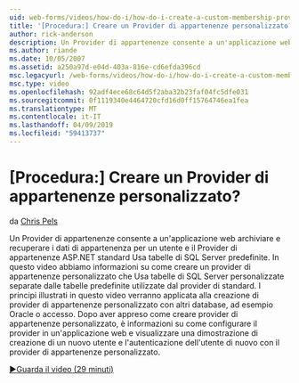 ```yaml
---
uid: web-forms/videos/how-do-i/how-do-i-create-a-custom-membership-provider
title: '[Procedura:] Creare un Provider di appartenenze personalizzato? | Microsoft Docs'
author: rick-anderson
description: Un Provider di appartenenze consente a un'applicazione web archiviare e recuperare i dati di appartenenza per un utente e l'Usa Provider di appartenenze ASP.NET standard predefinire...
ms.author: riande
ms.date: 10/05/2007
ms.assetid: a250a97d-e04d-403a-816e-cd6efda396cd
msc.legacyurl: /web-forms/videos/how-do-i/how-do-i-create-a-custom-membership-provider
msc.type: video
ms.openlocfilehash: 92adf4ece68c64d5f2aba32b23faf04fc5dfe031
ms.sourcegitcommit: 0f1119340e4464720cfd16d0ff15764746ea1fea
ms.translationtype: MT
ms.contentlocale: it-IT
ms.lasthandoff: 04/09/2019
ms.locfileid: "59413737"
---
```

# <a name="how-do-i-create-a-custom-membership-provider"></a>[Procedura:] Creare un Provider di appartenenze personalizzato?

da [Chris Pels](https://twitter.com/chrispels)

Un Provider di appartenenze consente a un'applicazione web archiviare e recuperare i dati di appartenenza per un utente e il Provider di appartenenze ASP.NET standard Usa tabelle di SQL Server predefinite. In questo video abbiamo informazioni su come creare un provider di appartenenze personalizzato che Usa tabelle di SQL Server personalizzate separate dalle tabelle predefinite utilizzate dal provider di standard. I principi illustrati in questo video verranno applicata alla creazione di provider di appartenenze personalizzato con altri database, ad esempio Oracle o accesso. Dopo aver appreso come creare provider di appartenenze personalizzato, è informazioni su come configurare il provider in un'applicazione web e visualizzare una dimostrazione di creazione di un nuovo utente e l'autenticazione dell'utente di nuovo con il provider di appartenenze personalizzato.

[&#9654;Guarda il video (29 minuti)](https://channel9.msdn.com/Blogs/ASP-NET-Site-Videos/how-do-i-create-a-custom-membership-provider)
